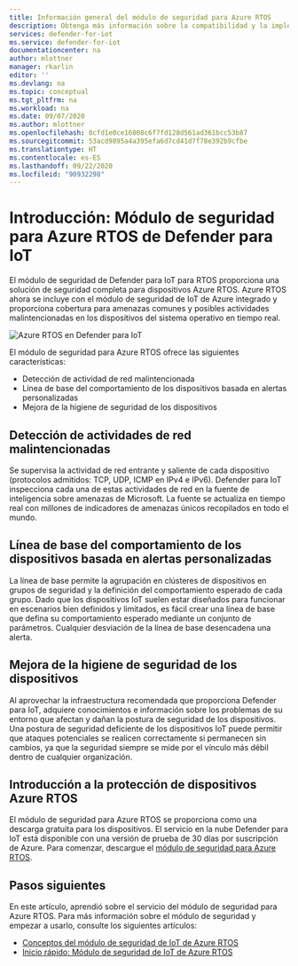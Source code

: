 ```yaml
---
title: Información general del módulo de seguridad para Azure RTOS
description: Obtenga más información sobre la compatibilidad y la implementación del módulo de seguridad para Azure RTOS, integrado en el servicio Defender para IoT.
services: defender-for-iot
ms.service: defender-for-iot
documentationcenter: na
author: mlottner
manager: rkarlin
editor: ''
ms.devlang: na
ms.topic: conceptual
ms.tgt_pltfrm: na
ms.workload: na
ms.date: 09/07/2020
ms.author: mlottner
ms.openlocfilehash: 0cfd1e0ce16008c6f7fd128d561ad361bcc53b87
ms.sourcegitcommit: 53acd9895a4a395efa6d7cd41d7f78e392b9cfbe
ms.translationtype: HT
ms.contentlocale: es-ES
ms.lasthandoff: 09/22/2020
ms.locfileid: "90932298"
---
```

# <a name="overview-defender-for-iot-security-module-for-azure-rtos-preview"></a>Introducción: Módulo de seguridad para Azure RTOS de Defender para IoT

El módulo de seguridad de Defender para IoT para RTOS proporciona una solución de seguridad completa para dispositivos Azure RTOS. Azure RTOS ahora se incluye con el módulo de seguridad de IoT de Azure integrado y proporciona cobertura para amenazas comunes y posibles actividades malintencionadas en los dispositivos del sistema operativo en tiempo real. 

![Azure RTOS en Defender para IoT](./media/architecture/azure-rtos-security-monitoring.png)


El módulo de seguridad para Azure RTOS ofrece las siguientes características: 
- Detección de actividad de red malintencionada
- Línea de base del comportamiento de los dispositivos basada en alertas personalizadas
- Mejora de la higiene de seguridad de los dispositivos

## <a name="detection-of-malicious-network-activities"></a>Detección de actividades de red malintencionadas

Se supervisa la actividad de red entrante y saliente de cada dispositivo (protocolos admitidos: TCP, UDP, ICMP en IPv4 e IPv6). Defender para IoT inspecciona cada una de estas actividades de red en la fuente de inteligencia sobre amenazas de Microsoft. La fuente se actualiza en tiempo real con millones de indicadores de amenazas únicos recopilados en todo el mundo. 

## <a name="device-behavior-baselining-based-on-custom-alerts"></a>Línea de base del comportamiento de los dispositivos basada en alertas personalizadas

La línea de base permite la agrupación en clústeres de dispositivos en grupos de seguridad y la definición del comportamiento esperado de cada grupo. Dado que los dispositivos IoT suelen estar diseñados para funcionar en escenarios bien definidos y limitados, es fácil crear una línea de base que defina su comportamiento esperado mediante un conjunto de parámetros. Cualquier desviación de la línea de base desencadena una alerta. 

## <a name="improve-your-device-security-hygiene"></a>Mejora de la higiene de seguridad de los dispositivos

Al aprovechar la infraestructura recomendada que proporciona Defender para IoT, adquiere conocimientos e información sobre los problemas de su entorno que afectan y dañan la postura de seguridad de los dispositivos. Una postura de seguridad deficiente de los dispositivos IoT puede permitir que ataques potenciales se realicen correctamente si permanecen sin cambios, ya que la seguridad siempre se mide por el vínculo más débil dentro de cualquier organización. 

## <a name="get-started-protecting-azure-rtos-devices"></a>Introducción a la protección de dispositivos Azure RTOS

El módulo de seguridad para Azure RTOS se proporciona como una descarga gratuita para los dispositivos. El servicio en la nube Defender para IoT está disponible con una versión de prueba de 30 días por suscripción de Azure. Para comenzar, descargue el [módulo de seguridad para Azure RTOS](https://github.com/azure-rtos/iot-security-module-preview). 


## <a name="next-steps"></a>Pasos siguientes

En este artículo, aprendió sobre el servicio del módulo de seguridad para Azure RTOS. Para más información sobre el módulo de seguridad y empezar a usarlo, consulte los siguientes artículos:

- [Conceptos del módulo de seguridad de IoT de Azure RTOS](concept-rtos-security-module.md)
- [Inicio rápido: Módulo de seguridad de IoT de Azure RTOS](quickstart-azure-rtos-security-module.md)
